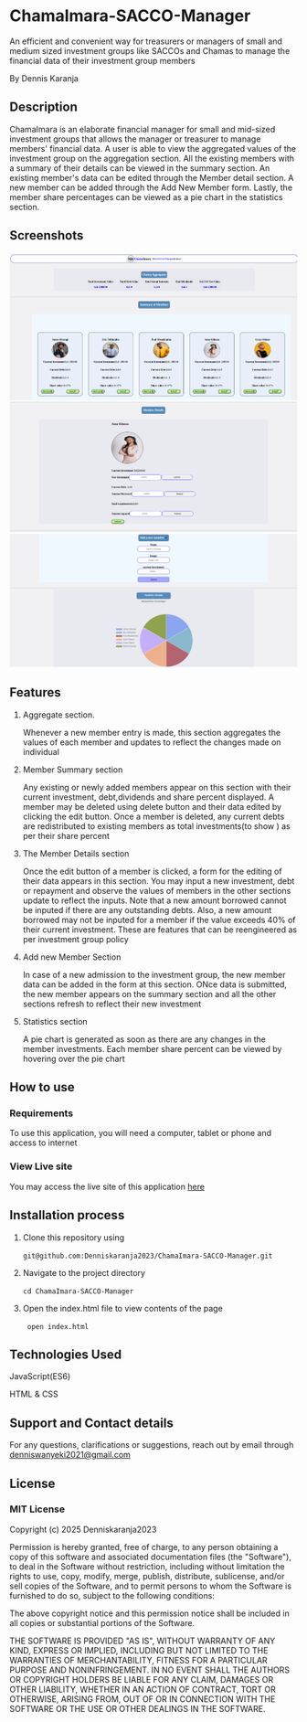    # ChamaImara-SACCO-Manager

An efficient and convenient way for treasurers or managers of small and medium sized investment groups like SACCOs and Chamas to manage the financial data of their investment group members

By Dennis Karanja

## Description
ChamaImara is an elaborate financial manager for small and mid-sized investment groups that allows the manager or treasurer to manage members' financial data. A user is able to view the aggregated values of the investment group on the aggregation section. All the existing members with a summary of their details can be viewed in the summary section. An existing member's data can be edited through the Member detail section. A new member can be added through the Add New Member form. Lastly, the member share percentages can be viewed as a pie chart in the statistics section.

## Screenshots

![Aggregate-SummarySection](./img/aggregateSummary%20section.png)
![Detail-section](./img/detail%20section.png)
![NewMember-StatisticSection](./img/addNew%20Section.png)

## Features
1. Aggregate section.

   Whenever a new member entry is made, this section aggregates the values of each member and updates to reflect the changes made on individual
2. Member Summary section

   Any existing or newly added members appear on this section with their current investment, debt,dividends and share percent displayed. A member may be deleted using delete button and their data edited by clicking the edit button. Once a member is deleted, any current debts are redistributed to existing members as total investments(to show ) as per their share percent
3. The Member Details section

   Once the edit button of a member is clicked, a form for the editing of their data appears in this section. You may input a new investment, debt or repayment and observe the values of members in the other sections update to reflect the inputs. Note that a new amount borrowed cannot be inputed if there are any outstanding debts. Also, a new amount borrowed may not be inputed for a member if the value exceeds 40% of their current investment. These are features that can be reengineered as per investment group policy
4. Add new Member Section

   In case of a new admission to the investment group, the new member data can be added in the form at this section. ONce data is submitted, the new member appears on the summary section and all the other sections refresh to reflect their new investment
5. Statistics section

   A pie chart is generated as soon as there are any changes in the member investments. Each member share percent can be viewed by hovering over the pie chart
## How to use
### Requirements

To use this application, you will need a computer, tablet or phone and access to internet

### View Live site

You may access the live site of this application [here](https://denniskaranja2023.github.io/ChamaImara-SACCO-Manager/)
## Installation process

1. Clone this repository using
 
   ```git@github.com:Denniskaranja2023/ChamaImara-SACCO-Manager.git```

2. Navigate to the project directory
 
   ```cd ChamaImara-SACCO-Manager```

3. Open the index.html file to view contents of the page

   ``` open index.html```
## Technologies Used
JavaScript(ES6)

HTML & CSS
## Support and Contact details

For any questions, clarifications or suggestions, reach out by email through denniswanyeki2021@gmail.com

## License

### MIT License
Copyright (c) 2025 Denniskaranja2023

Permission is hereby granted, free of charge, to any person obtaining a copy
of this software and associated documentation files (the "Software"), to deal
in the Software without restriction, including without limitation the rights
to use, copy, modify, merge, publish, distribute, sublicense, and/or sell
copies of the Software, and to permit persons to whom the Software is
furnished to do so, subject to the following conditions:

The above copyright notice and this permission notice shall be included in all
copies or substantial portions of the Software.

THE SOFTWARE IS PROVIDED "AS IS", WITHOUT WARRANTY OF ANY KIND, EXPRESS OR
IMPLIED, INCLUDING BUT NOT LIMITED TO THE WARRANTIES OF MERCHANTABILITY,
FITNESS FOR A PARTICULAR PURPOSE AND NONINFRINGEMENT. IN NO EVENT SHALL THE
AUTHORS OR COPYRIGHT HOLDERS BE LIABLE FOR ANY CLAIM, DAMAGES OR OTHER
LIABILITY, WHETHER IN AN ACTION OF CONTRACT, TORT OR OTHERWISE, ARISING FROM,
OUT OF OR IN CONNECTION WITH THE SOFTWARE OR THE USE OR OTHER DEALINGS IN THE
SOFTWARE.







